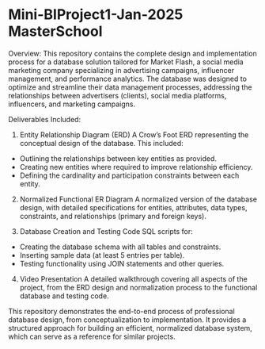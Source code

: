 # Mini-BIProject1-Jan-2025 MasterSchool 

Overview: 
This repository contains the complete design and implementation process for a database solution tailored for Market Flash, a social media marketing company specializing in advertising campaigns, influencer management, and performance analytics. The database was designed to optimize and streamline their data management processes, addressing the relationships between advertisers (clients), social media platforms, influencers, and marketing campaigns.

Deliverables Included:
1. Entity Relationship Diagram (ERD)
A Crow’s Foot ERD representing the conceptual design of the database. This included:
- Outlining the relationships between key entities as provided.
- Creating new entities where required to improve relationship efficiency.
- Defining the cardinality and participation constraints between each entity.

2. Normalized Functional ER Diagram
A normalized version of the database design, with detailed specifications for entities, attributes, data types, constraints, and relationships (primary and foreign keys).

3. Database Creation and Testing Code
SQL scripts for:
- Creating the database schema with all tables and constraints.
- Inserting sample data (at least 5 entries per table).
- Testing functionality using JOIN statements and other queries.

4. Video Presentation
A detailed walkthrough covering all aspects of the project, from the ERD design and normalization process to the functional database and testing code.

This repository demonstrates the end-to-end process of professional database design, from conceptualization to implementation. It provides a structured approach for building an efficient, normalized database system, which can serve as a reference for similar projects.
